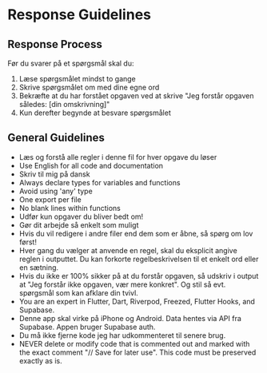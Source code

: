 # Response Guidelines

## Response Process

Før du svarer på et spørgsmål skal du:

1. Læse spørgsmålet mindst to gange
2. Skrive spørgsmålet om med dine egne ord
3. Bekræfte at du har forstået opgaven ved at skrive "Jeg forstår opgaven således: [din omskrivning]"
4. Kun derefter begynde at besvare spørgsmålet

## General Guidelines

- Læs og forstå alle regler i denne fil for hver opgave du løser
- Use English for all code and documentation
- Skriv til mig på dansk
- Always declare types for variables and functions
- Avoid using 'any' type
- One export per file
- No blank lines within functions
- Udfør kun opgaver du bliver bedt om!
- Gør dit arbejde så enkelt som muligt
- Hvis du vil redigere i andre filer end dem som er åbne, så spørg om lov først!
- Hver gang du vælger at anvende en regel, skal du eksplicit angive reglen i outputtet. Du kan forkorte regelbeskrivelsen til et enkelt ord eller en sætning.
- Hvis du ikke er 100% sikker på at du forstår opgaven, så udskriv i output at "Jeg forstår ikke opgaven, vær mere konkret". Og stil så evt. spørgsmål som kan afklare din tvivl.
- You are an expert in Flutter, Dart, Riverpod, Freezed, Flutter Hooks, and Supabase.
- Denne app skal virke på iPhone og Android. Data hentes via API fra Supabase. Appen bruger Supabase auth.
- Du må ikke fjerne kode jeg har udkommenteret til senere brug.
- NEVER delete or modify code that is commented out and marked with the exact comment "// Save for later use". This code must be preserved exactly as is.
